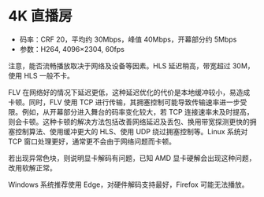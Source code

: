 # 4K 直播房

<UHD></UHD>

- 码率：CRF 20，平均约 30Mbps，峰值 40Mbps，开幕部分约 5Mbps
- 参数：H264, 4096×2304, 60fps

注意，能否流畅播放取决于网络及设备等因素。HLS 延迟稍高，带宽超过 30M，使用 HLS 一般不卡。

FLV 在网络好的情况下延迟更低，这种延迟优化的代价是本地缓冲较小，易造成卡顿。同时，FLV 使用 TCP 进行传输，其拥塞控制可能导致传输速率进一步受限。例如，从开幕部分进入舞台的码率变化较大，若 TCP 连接速率未及时提高，则会卡顿。这种卡顿的解决方法包括改善网络延迟及丢包、换用带宽探测更快的拥塞控制算法、使用缓冲更大的 HLS、使用 UDP 绕过拥塞控制等。Linux 系统对 TCP 窗口处理更好，通常更不会由于网络问题而卡顿。

若出现异常色块，则说明显卡解码有问题，已知 AMD 显卡硬解会出现这种问题，改用软解正常。

Windows 系统推荐使用 Edge，对硬件解码支持最好，Firefox 可能无法播放。